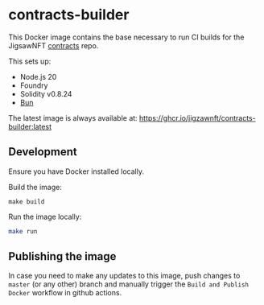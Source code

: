 # contracts-builder

This Docker image contains the base necessary to run CI builds for the JigsawNFT [contracts](https://github.com/JigzawNFT/contracts) repo. 

This sets up:

* Node.js 20
* Foundry
* Solidity v0.8.24
* [Bun](https://bun.sh)

The latest image is always available at: https://ghcr.io/jigzawnft/contracts-builder:latest

## Development

Ensure you have Docker installed locally.

Build the image:

```shell
make build
```

Run the image locally:

```zsh
make run
```

## Publishing the image

In case you need to make any updates to this image, push changes to `master` (or any other) branch and manually trigger the `Build and Publish Docker` workflow in github actions.

